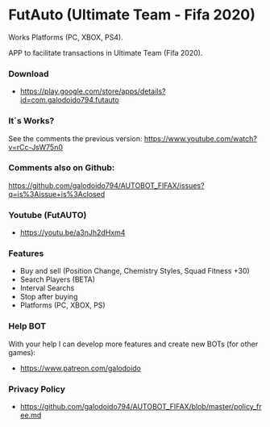 # FutAuto (Ultimate Team - Fifa 2020)
Works Platforms (PC, XBOX, PS4).

APP to facilitate transactions in Ultimate Team (Fifa 2020).

### Download 
* https://play.google.com/store/apps/details?id=com.galodoido794.futauto

### It´s Works?
See the comments the previous version: https://www.youtube.com/watch?v=rCc-JsW75n0

### Comments also on Github: 
https://github.com/galodoido794/AUTOBOT_FIFAX/issues?q=is%3Aissue+is%3Aclosed

### Youtube (FutAUTO)
* https://youtu.be/a3nJh2dHxm4

### Features
* Buy and sell (Position Change, Chemistry Styles, Squad Fitness +30)   
* Search Players (BETA)
* Interval Searchs
* Stop after buying
* Platforms (PC, XBOX, PS)

### Help BOT
With your help I can develop more features and create new BOTs (for other games): 
* https://www.patreon.com/galodoido

### Privacy Policy
* https://github.com/galodoido794/AUTOBOT_FIFAX/blob/master/policy_free.md

